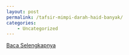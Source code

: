 ```yaml
---
layout: post
permalink: /tafsir-mimpi-darah-haid-banyak/
categories:
    - Uncategorized
---
```


[Baca Selengkapnya](/08)